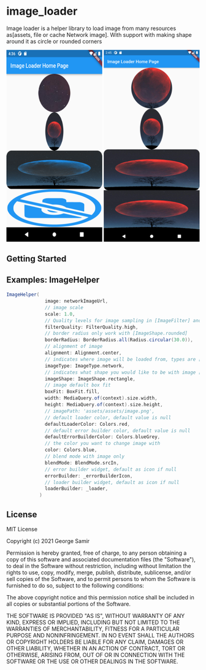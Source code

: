 # image_loader

Image loader is a helper library to load image from many resources as[assets, file or cache Network image].
  With support with making shape around it as circle or rounded corners

<img src="https://github.com/georgesamirmansour/image_loader/blob/master/screenShot/1.png?raw=true" width="250" height="500">
<img src="https://github.com/georgesamirmansour/image_loader/blob/master/screenShot/2.png?raw=true" width="250" height="500">



## Getting Started



## Examples: ImageHelper
```groovy
ImageHelper(
              image: networkImageUrl,
              // image scale
              scale: 1.0,
              // Quality levels for image sampling in [ImageFilter] and [Shader] objects that sample
              filterQuality: FilterQuality.high,
              // border radius only work with [ImageShape.rounded]
              borderRadius: BorderRadius.all(Radius.circular(30.0)),
              // alignment of image
              alignment: Alignment.center,
              // indicates where image will be loaded from, types are [network, assets,file, svg, networkSvg]
              imageType: ImageType.network,
              // indicates what shape you would like to be with image [rectangle, oval,circle or none]
              imageShape: ImageShape.rectangle,
              // image default box fit
              boxFit: BoxFit.fill,
              width: MediaQuery.of(context).size.width,
              height: MediaQuery.of(context).size.height,
              // imagePath: 'assets/assets/image.png',
              // default loader color, default value is null
              defaultLoaderColor: Colors.red,
              // default error builder color, default value is null
              defaultErrorBuilderColor: Colors.blueGrey,
              // the color you want to change image with
              color: Colors.blue,
              // blend mode with image only
              blendMode: BlendMode.srcIn,
              // error builder widget, default as icon if null
              errorBuilder: _errorBuilderIcon,
              // loader builder widget, default as icon if null
              loaderBuilder: _loader,
            )
```
License
--------
MIT License

Copyright (c) 2021 George Samir

Permission is hereby granted, free of charge, to any person obtaining a copy
of this software and associated documentation files (the "Software"), to deal
in the Software without restriction, including without limitation the rights
to use, copy, modify, merge, publish, distribute, sublicense, and/or sell
copies of the Software, and to permit persons to whom the Software is
furnished to do so, subject to the following conditions:

The above copyright notice and this permission notice shall be included in all
copies or substantial portions of the Software.

THE SOFTWARE IS PROVIDED "AS IS", WITHOUT WARRANTY OF ANY KIND, EXPRESS OR
IMPLIED, INCLUDING BUT NOT LIMITED TO THE WARRANTIES OF MERCHANTABILITY,
FITNESS FOR A PARTICULAR PURPOSE AND NONINFRINGEMENT. IN NO EVENT SHALL THE
AUTHORS OR COPYRIGHT HOLDERS BE LIABLE FOR ANY CLAIM, DAMAGES OR OTHER
LIABILITY, WHETHER IN AN ACTION OF CONTRACT, TORT OR OTHERWISE, ARISING FROM,
OUT OF OR IN CONNECTION WITH THE SOFTWARE OR THE USE OR OTHER DEALINGS IN THE
SOFTWARE.